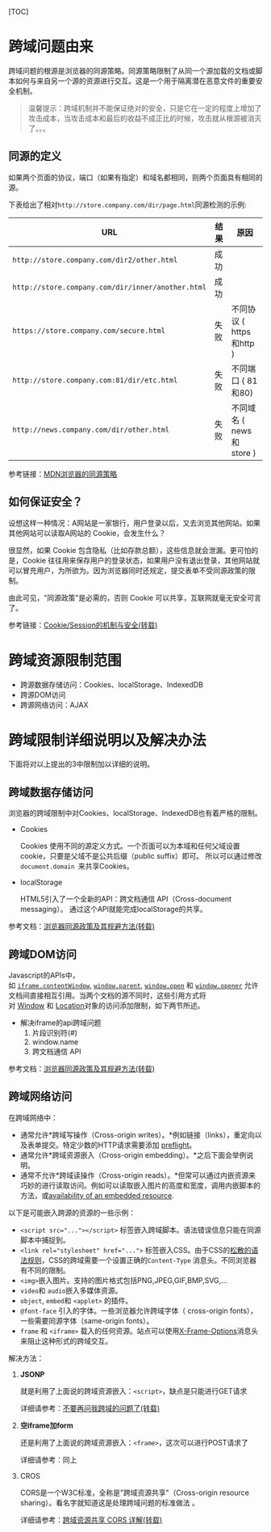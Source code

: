 [TOC]

# 跨域问题由来
跨域问题的根源是浏览器的同源策略。同源策略限制了从同一个源加载的文档或脚本如何与来自另一个源的资源进行交互。这是一个用于隔离潜在恶意文件的重要安全机制。

> 温馨提示：跨域机制并不能保证绝对的安全，只是它在一定的程度上增加了攻击成本，当攻击成本和最后的收益不成正比的时候，攻击就从根源被消灭了。。。

## **同源**的定义

如果两个页面的协议，端口（如果有指定）和域名都相同，则两个页面具有相同的源。

下表给出了相对`http://store.company.com/dir/page.html`同源检测的示例:

| URL                                               | 结果 | 原因                     |
| ------------------------------------------------- | ---- | ------------------------ |
| `http://store.company.com/dir2/other.html`        | 成功 |                          |
| `http://store.company.com/dir/inner/another.html` | 成功 |                          |
| `https://store.company.com/secure.html`           | 失败 | 不同协议 ( https和http ) |
| `http://store.company.com:81/dir/etc.html`        | 失败 | 不同端口 ( 81和80)       |
| `http://news.company.com/dir/other.html`          | 失败 | 不同域名 ( news和store ) |

参考链接：[MDN浏览器的同源策略](https://developer.mozilla.org/zh-CN/docs/Web/Security/Same-origin_policy)

## 如何保证安全？

设想这样一种情况：A网站是一家银行，用户登录以后，又去浏览其他网站。如果其他网站可以读取A网站的 Cookie，会发生什么？

很显然，如果 Cookie 包含隐私（比如存款总额），这些信息就会泄漏。更可怕的是，Cookie 往往用来保存用户的登录状态，如果用户没有退出登录，其他网站就可以冒充用户，为所欲为。因为浏览器同时还规定，提交表单不受同源政策的限制。

由此可见，"同源政策"是必需的，否则 Cookie 可以共享，互联网就毫无安全可言了。

参考链接：[Cookie/Session的机制与安全(转载)](https://harttle.land/2015/08/10/cookie-session.html)



# 跨域资源限制范围

- 跨源数据存储访问：Cookies、localStorage、IndexedDB
-  跨源DOM访问
- 跨源网络访问：AJAX



# 跨域限制详细说明以及解决办法

下面将对以上提出的3中限制加以详细的说明。

## 跨域数据存储访问

浏览器的跨域限制中对Cookies、localStorage、IndexedDB也有着严格的限制。

- Cookies

  Cookies 使用不同的源定义方式。一个页面可以为本域和任何父域设置cookie，只要是父域不是公共后缀（public suffix）即可。 所以可以通过修改`document.domain `来共享Cookies。

- localStorage

  HTML5引入了一个全新的API：跨文档通信 API（Cross-document messaging）。 通过这个API就能完成localStorage的共享。

参考文档：[浏览器同源政策及其规避方法(转载)](http://www.ruanyifeng.com/blog/2016/04/same-origin-policy.html)

## 跨域DOM访问

Javascript的APIs中，如 [`iframe.contentWindow`](https://developer.mozilla.org/zh-CN/docs/DOM/HTMLIFrameElement), [`window.parent`](https://developer.mozilla.org/zh-CN/docs/Web/API/Window/parent), [`window.open`](https://developer.mozilla.org/zh-CN/docs/Web/API/Window/open) 和 [`window.opener`](https://developer.mozilla.org/zh-CN/docs/Web/API/Window/opener) 允许文档间直接相互引用。当两个文档的源不同时，这些引用方式将对 [Window](http://www.whatwg.org/specs/web-apps/current-work/multipage/browsers.html#security-window) 和 [Location](http://www.whatwg.org/specs/web-apps/current-work/multipage/history.html#security-location)对象的访问添加限制，如下两节所述。 

- 解决iframe的api跨域问题
  1. 片段识别符(#)
  2. window.name
  3. 跨文档通信 API

参考文档：[浏览器同源政策及其规避方法(转载)](http://www.ruanyifeng.com/blog/2016/04/same-origin-policy.html)

## 跨域网络访问

在跨域网络中：

- 通常允许*跨域写操作（Cross-origin writes）。*例如链接（links），重定向以及表单提交。特定少数的HTTP请求需要添加 [preflight](https://developer.mozilla.org/zh-CN/docs/HTTP/Access_control_CORS#Preflighted_requests)。
- 通常允许*跨域资源嵌入（Cross-origin embedding）。*之后下面会举例说明。
- 通常不允许*跨域读操作（Cross-origin reads）。*但常可以通过内嵌资源来巧妙的进行读取访问。例如可以读取嵌入图片的高度和宽度，调用内嵌脚本的方法，或[availability of an embedded resource](https://grepular.com/Abusing_HTTP_Status_Codes_to_Expose_Private_Information).

以下是可能嵌入跨源的资源的一些示例：

- `<script src="..."></script>` 标签嵌入跨域脚本。语法错误信息只能在同源脚本中捕捉到。
- `<link rel="stylesheet" href="...">` 标签嵌入CSS。由于CSS的[松散的语法规则](http://scarybeastsecurity.blogspot.dk/2009/12/generic-cross-browser-cross-domain.html)，CSS的跨域需要一个设置正确的`Content-Type` 消息头。不同浏览器有不同的限制。
- `<img>`嵌入图片。支持的图片格式包括PNG,JPEG,GIF,BMP,SVG,...
- `video`和 `audio`嵌入多媒体资源。
- `object`, `embed`和 `<applet>` 的插件。
- `@font-face` 引入的字体。一些浏览器允许跨域字体（ cross-origin fonts），一些需要同源字体（same-origin fonts）。
- `frame` 和 `<iframe>` 载入的任何资源。站点可以使用[X-Frame-Options](https://developer.mozilla.org/zh-CN/docs/HTTP/X-Frame-Options)消息头来阻止这种形式的跨域交互。

解决方法：

1. **JSONP**

   就是利用了上面说的跨域资源嵌入：`<script>`，缺点是只能进行GET请求

   详细请参考：[不要再问我跨域的问题了(转载)](https://segmentfault.com/a/1190000015597029)

2. **空iframe加form** 

   还是利用了上面说的跨域资源嵌入：`<frame>`，这次可以进行POST请求了

   详细请参考：同上

3. CROS

   CORS是一个W3C标准，全称是"跨域资源共享"（Cross-origin resource sharing）。看名字就知道这是处理跨域问题的标准做法 。

   详细请参考：[跨域资源共享 CORS 详解(转载)](http://www.ruanyifeng.com/blog/2016/04/cors.html)